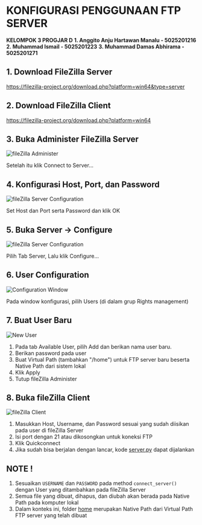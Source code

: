 # KONFIGURASI PENGGUNAAN FTP SERVER
**KELOMPOK 3 PROGJAR D**
 **1. Anggito Anju Hartawan Manalu - 5025201216**
 **2. Muhammad Ismail - 5025201223**
 **3. Muhammad Damas Abhirama - 5025201271**
 
## 1. Download FileZilla Server
https://filezilla-project.org/download.php?platform=win64&type=server

## 2. Download FileZilla Client
https://filezilla-project.org/download.php?platform=win64

## 3. Buka Administer FileZilla Server
![fileZilla Administer](./img/filezilla_administer.png)

Setelah itu klik Connect to Server...

## 4. Konfigurasi Host, Port, dan Password
![fileZilla Server Configuration](./img/filezilla_server_config.png)

Set Host dan Port serta Password dan klik OK

## 5. Buka Server -> Configure
![fileZilla Server Configuration](./img/home_administer.png)

Pilih Tab Server, Lalu klik Configure...

## 6. User Configuration
![Configuration Window](./img/config-window.png)

Pada window konfigurasi, pilih Users (di dalam grup Rights management)

## 7. Buat User Baru
![New User](./img/add-user.png)

1. Pada tab Available User, pilih Add dan berikan nama user baru.
2. Berikan password pada user
3. Buat Virtual Path (tambahkan "/home") untuk FTP server baru beserta Native Path dari sistem lokal
4. Klik Apply
5. Tutup fileZilla Administer

## 8. Buka fileZilla Client
![fileZilla Client](./img/filezilla-client.png)

1. Masukkan Host, Username, dan Password sesuai yang sudah diisikan pada user di fileZilla Server
2. Isi port dengan 21 atau dikosongkan untuk koneksi FTP
3. Klik Quickconnect
4. Jika sudah bisa berjalan dengan lancar, kode [server.py](./server.py) dapat dijalankan

## NOTE !
1. Sesuaikan `USERNAME` dan `PASSWORD` pada method `connect_server()` dengan User yang ditambahkan pada fileZilla Server
2. Semua file yang dibuat, dihapus, dan diubah akan berada pada Native Path pada komputer lokal
3. Dalam konteks ini, folder [home](./home/) merupakan Native Path dari Virtual Path FTP server yang telah dibuat
